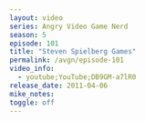 ```yaml
---
layout: video
series: Angry Video Game Nerd
season: 5
episode: 101
title: "Steven Spielberg Games"
permalink: /avgn/episode-101
video_info:
  - youtube;YouTube;DB9GM-a7lR0
release_date: 2011-04-06
mike_notes:
toggle: off
---
```

